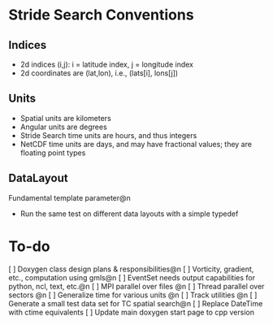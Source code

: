 Stride Search Conventions
===========

Indices
-------
- 2d indices (i,j): i = latitude index, j = longitude index
- 2d coordinates are (lat,lon), i.e., (lats[i], lons[j])

Units
------
- Spatial units are kilometers
- Angular units are degrees
- Stride Search time units are hours, and thus integers
- NetCDF time units are days, and may have fractional values; they are floating point types

DataLayout
---------
Fundamental template parameter@n
- Run the same test on different data layouts with a simple typedef


To-do
=========
[ ] Doxygen class design plans & responsibilities@n
[ ] Vorticity, gradient, etc., computation using gmls@n
[ ] EventSet needs output capabilities for python, ncl, text, etc.@n
[ ] MPI parallel over files @n
[ ] Thread parallel over sectors @n
[ ] Generalize time for various units @n
[ ] Track utilities @n
[ ] Generate a small test data set for TC spatial search@n
[ ] Replace DateTime with ctime equivalents
[ ] Update main doxygen start page to cpp version
